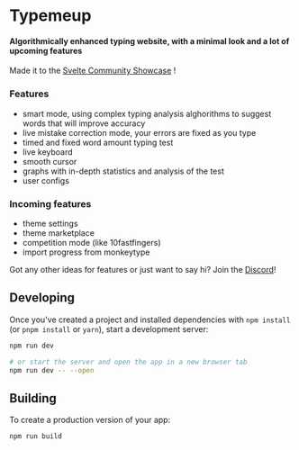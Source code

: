 # Typemeup
#### Algorithmically enhanced typing website, with a minimal look and a lot of upcoming features
Made it to the [Svelte Community Showcase](https://svelte.dev/blog/whats-new-in-svelte-february-2024) !

### Features

- smart mode, using complex typing analysis alghorithms to suggest words that will improve accuracy
- live mistake correction mode, your errors are fixed as you type
- timed and fixed word amount typing test
- live keyboard
- smooth cursor
- graphs with in-depth statistics and analysis of the test
- user configs
  
### Incoming features
- theme settings
- theme marketplace
- competition mode (like 10fastfingers)
- import progress from monkeytype

Got any other ideas for features or just want to say hi? Join the [Discord](https://discord.gg/YdcJdE4HBv)!

## Developing

Once you've created a project and installed dependencies with `npm install` (or `pnpm install` or `yarn`), start a development server:

```bash
npm run dev

# or start the server and open the app in a new browser tab
npm run dev -- --open
```

## Building

To create a production version of your app:

```bash
npm run build
```


